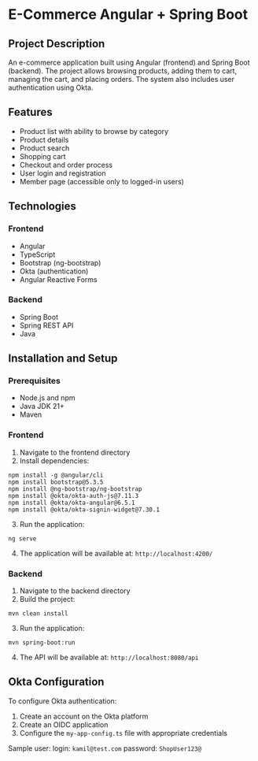 # E-Commerce Angular + Spring Boot

## Project Description

An e-commerce application built using Angular (frontend) and Spring Boot (backend). The project allows browsing products, adding them to cart, managing the cart, and placing orders. The system also includes user authentication using Okta.

## Features

- Product list with ability to browse by category
- Product details
- Product search
- Shopping cart
- Checkout and order process
- User login and registration
- Member page (accessible only to logged-in users)

## Technologies

### Frontend
- Angular 
- TypeScript
- Bootstrap (ng-bootstrap)
- Okta (authentication)
- Angular Reactive Forms

### Backend
- Spring Boot
- Spring REST API
- Java

## Installation and Setup

### Prerequisites
- Node.js and npm
- Java JDK 21+
- Maven

### Frontend
1. Navigate to the frontend directory
2. Install dependencies:
```
npm install -g @angular/cli
npm install bootstrap@5.3.5
npm install @ng-bootstrap/ng-bootstrap
npm install @okta/okta-auth-js@7.11.3
npm install @okta/okta-angular@6.5.1
npm install @okta/okta-signin-widget@7.30.1

```
3. Run the application:
```
ng serve
```
4. The application will be available at: `http://localhost:4200/`

### Backend
1. Navigate to the backend directory
2. Build the project:
```
mvn clean install
```
3. Run the application:
```
mvn spring-boot:run
```
4. The API will be available at: `http://localhost:8080/api`

## Okta Configuration

To configure Okta authentication:
1. Create an account on the Okta platform
2. Create an OIDC application
3. Configure the `my-app-config.ts` file with appropriate credentials

Sample user:
login: `kamil@test.com`
password: `ShopUser123@`



